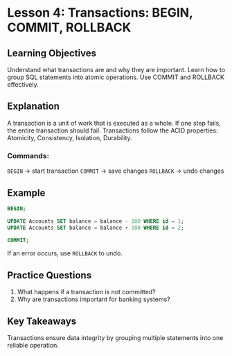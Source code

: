 # Lesson 4: Transactions: BEGIN, COMMIT, ROLLBACK

## Learning Objectives
Understand what transactions are and why they are important.
Learn how to group SQL statements into atomic operations.
Use COMMIT and ROLLBACK effectively.

## Explanation
A transaction is a unit of work that is executed as a whole. If one step fails, the entire transaction should fail. Transactions follow the ACID properties: Atomicity, Consistency, Isolation, Durability.

### Commands:
`BEGIN` → start transaction
`COMMIT` → save changes
`ROLLBACK` → undo changes

## Example
```sql
BEGIN;

UPDATE Accounts SET balance = balance - 100 WHERE id = 1;
UPDATE Accounts SET balance = balance + 100 WHERE id = 2;

COMMIT;
```
If an error occurs, use `ROLLBACK` to undo.

## Practice Questions
1. What happens if a transaction is not committed?
2. Why are transactions important for banking systems?

## Key Takeaways
Transactions ensure data integrity by grouping multiple statements into one reliable operation.
